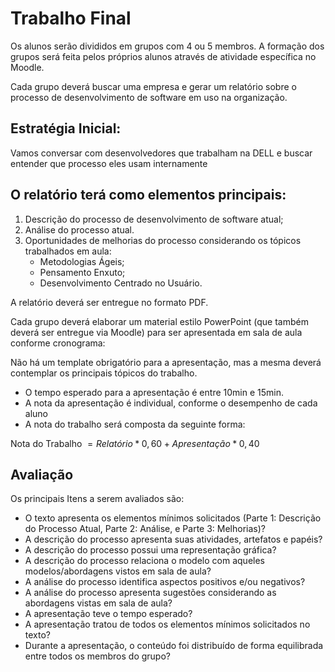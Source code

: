 # Trabalho Final

Os alunos serão divididos em grupos com 4 ou 5 membros. A formação dos grupos será feita pelos próprios alunos através de atividade específica no Moodle. 

Cada grupo deverá buscar uma empresa e gerar um relatório sobre o processo de desenvolvimento de software em uso na organização. 

## Estratégia Inicial:

Vamos conversar com desenvolvedores que trabalham na DELL e buscar entender que processo eles usam internamente

## O relatório terá como elementos principais:

1. Descrição do processo de desenvolvimento de software atual;
2. Análise do processo atual.
3. Oportunidades de melhorias do processo considerando os tópicos trabalhados em aula:
   - Metodologias Ágeis;
   - Pensamento Enxuto;
   - Desenvolvimento Centrado no Usuário.

A relatório deverá ser entregue no formato PDF.

Cada grupo deverá elaborar um material estilo PowerPoint (que também deverá ser entregue via Moodle) para ser apresentada em sala de aula conforme cronograma:

Não há um template obrigatório para a apresentação, mas a mesma deverá contemplar os principais tópicos do trabalho.
- O tempo esperado para a apresentação é entre 10min e 15min.
- A nota da apresentação é individual, conforme o desempenho de cada aluno
- A nota do trabalho será composta da seguinte forma:

Nota do Trabalho $= Relatório * 0,60 + Apresentação * 0,40$

## Avaliação

Os principais Itens a serem avaliados são:

- O texto apresenta os elementos mínimos solicitados (Parte 1: Descrição do Processo Atual, Parte 2: Análise, e Parte 3: Melhorias)? 
- A descrição do processo apresenta suas atividades, artefatos e papéis?
- A descrição do processo possui uma representação gráfica?
- A descrição do processo relaciona o modelo com aqueles modelos/abordagens vistos em sala de aula?
- A análise do processo identifica aspectos positivos e/ou negativos? 
- A análise do processo apresenta sugestões considerando as abordagens vistas em sala de aula?
- A apresentação teve o tempo esperado?
- A apresentação tratou de todos os elementos mínimos solicitados no texto?
- Durante a apresentação, o conteúdo foi distribuído de forma equilibrada entre todos os membros do grupo?
